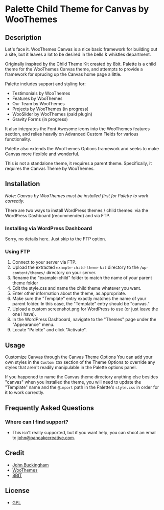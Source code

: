 # Palette Child Theme for Canvas by WooThemes

## Description

Let's face it. WooThemes Canvas is a nice basic framework for building out a site, but it leaves a lot to be desired in the bells & whistles department.

Originally inspired by the Child Theme Kit created by 8bit. Palette is a child theme for the WooThemes Canvas theme, and attempts to provide a framework for sprucing up the Canvas home page a little.

Palette includes support and styling for:
* Testimonials by WooThemes
* Features by WooThemes
* Our Team by WooThemes
* Projects by WooThemes (in progress)
* WooSlider by WooThemes (paid plugin)
* Gravity Forms (in progress)

It also integrates the Font Awesome icons into the WooThemes features section, and relies heavily on Advanced Custom Fields for various functionality.

Palette also extends the WooThemes Options framework and seeks to make Canvas more flexible and wonderful.

This is not a standalone theme, it requires a parent theme. Specifically, it requires the Canvas Theme by WooThemes.

## Installation

*Note: Canvas by WooThemes must be installed first for Palette to work correctly.*

There are two ways to install WordPress themes / child themes: via the WordPress Dashboard (recommended) and via FTP. 

### Installing via WordPress Dashboard

Sorry, no details here. Just skip to the FTP option.

### Using FTP

1. Connect to your server via FTP.
2. Upload the extracted ```example-child-theme-kit``` directory to the ```/wp-content/themes/``` directory on your server.
3. Rename the "example-child" folder to match the name of your parent theme folder
4. Edit the style.css and name the child theme whatever you want.
5. Enter other information about the theme, as appropriate.
6. Make sure the "Template" entry exactly matches the name of your parent folder. In this case, the "Template" entry should be "canvas."
7. Upload a custom screenshot.png for WordPress to use (or just leave the one I have). 
8. In the WordPress Dashboard, navigate to the "Themes" page under the "Appearance" menu.
9. Locate "Palette" and click "Activate".

## Usage

Customize Canvas through the Canvas Theme Options You can add your own styles in the ```Custom CSS``` section of the Theme Options to override any styles that aren't readily manipulable in the Palette options panel.

If you happened to name the Canvas theme directory anything else besides "canvas" when you installed the theme, you will need to update the "Template" name and the ```@import``` path in the Palette's ```style.css``` in order for it to work correctly.

## Frequently Asked Questions

### Where can I find support?
* This isn't really supported, but if you want help, you can shoot an email to john@pancakecreative.com.

## Credit

* [John Buckingham](mailto:john@pancakecreative.com)
* [WooThemes](http://woothemes.com)
* [8BIT](http://8bit.io)

## License

* [GPL](http://www.gnu.org/licenses/gpl-3.0.html)